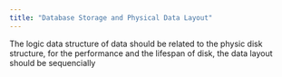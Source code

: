 ```yaml
---
title: "Database Storage and Physical Data Layout"
---
```


The logic data structure of data should be related to the physic disk structure, for the performance and the lifespan of disk, the data layout should be sequencially
